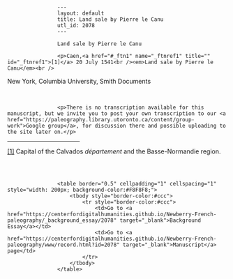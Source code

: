 
                    ---
                    layout: default
                    title: Land sale by Pierre le Canu
                    utl_id: 2078
                    ---
                
                    Land sale by Pierre le Canu
  
                    <p>Caen,<a href="#_ftn1" name="_ftnref1" title="" id="_ftnref1">[1]</a> 20 July 1541<br /><em>Land sale by Pierre le Canu</em><br />
New York, Columbia University, Smith Documents</p>
<p> </p>
  
                    <p>There is no transcription available for this manuscript, but we invite you to post your own transcription to our <a href="https://paleography.library.utoronto.ca/content/group-work">Google group</a>, for discussion there and possible uploading to the site later on.</p>
<div>
<hr align="left" size="1" width="33%" /><div id="ftn1"><a href="#_ftnref1" name="_ftn1" title="" id="_ftn1">[1]</a> Capital of the Calvados <em>département </em>and the Basse-Normandie region.</div>
</div>
<p> </p>

                    
                     
                    <table border="0.5" cellpadding="1" cellspacing="1" style="width: 200px; background-color:#F8F8F8;">
                        <tbody style="border-color:#ccc">
                            <tr style="border-color:#ccc">
                                <td>Go to <a href="https://centerfordigitalhumanities.github.io/Newberry-French-paleography/_background_essay/2078" target="_blank">Background Essay</a></td>
                                <td>Go to <a href="https://centerfordigitalhumanities.github.io/Newberry-French-paleography/www/record.html?id=2078" target="_blank">Manuscript</a> page</td>
                            </tr>
                        </tbody>
                    </table>
                     
                
                